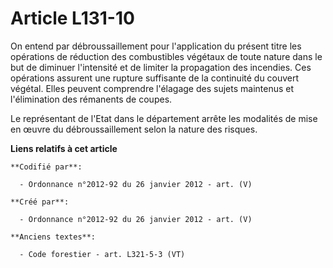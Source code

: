 # Article L131-10

On entend par débroussaillement pour l'application du présent titre les opérations de réduction des combustibles végétaux de
toute nature dans le but de diminuer l'intensité et de limiter la propagation des incendies. Ces opérations assurent une
rupture suffisante de la continuité du couvert végétal. Elles peuvent comprendre l'élagage des sujets maintenus et
l'élimination des rémanents de coupes.

Le représentant de l'Etat dans le département arrête les modalités de mise en œuvre du débroussaillement selon la nature des
risques.

**Liens relatifs à cet article**

	**Codifié par**:

	  - Ordonnance n°2012-92 du 26 janvier 2012 - art. (V)

	**Créé par**:

	  - Ordonnance n°2012-92 du 26 janvier 2012 - art. (V)

	**Anciens textes**:

	  - Code forestier - art. L321-5-3 (VT)
